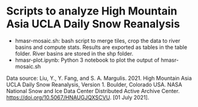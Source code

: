 # Scripts to analyze High Mountain Asia UCLA Daily Snow Reanalysis

- hmasr-mosaic.sh: bash script to merge tiles, crop the data to river basins and compute stats. Results are exported as tables in the table folder. River basins are stored in the shp folder.
- hmasr-plot.ipynb: Python 3 notebook to plot the output of hmasr-mosaic.sh

Data source: Liu, Y., Y. Fang, and S. A. Margulis. 2021. High Mountain Asia UCLA Daily Snow Reanalysis, Version 1. Boulder, Colorado USA. NASA National Snow and Ice Data Center Distributed Active Archive Center. <https://doi.org/10.5067/HNAUGJQXSCVU>. [01 July 2021]. 
